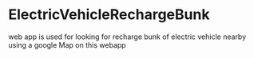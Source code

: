# ElectricVehicleRechargeBunk
web app is used for looking for recharge bunk of electric vehicle nearby using a google Map on this webapp
